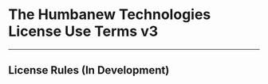# The Humbanew Technologies License Use Terms v3

_____________________________________________

## License Rules (In Development)
